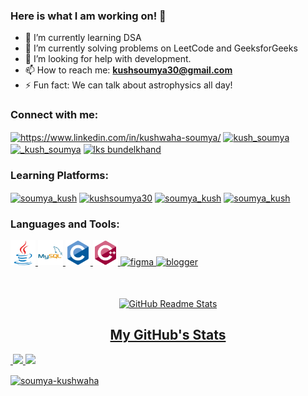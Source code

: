 ### Here is what I am working on! 👋

- 🌱 I’m currently learning DSA
- 🔭 I’m currently solving problems on LeetCode and GeeksforGeeks
- 🤔 I’m looking for help with development.
- 📫 How to reach me: **kushsoumya30@gmail.com**
- ⚡ Fun fact: We can talk about astrophysics all day!

<h3 align="left">Connect with me:</h3>
<p align="left">

<a href="https://www.linkedin.com/in/kushwaha-soumya/" target="blank"><img align="center" src="https://raw.githubusercontent.com/rahuldkjain/github-profile-readme-generator/master/src/images/icons/Social/linked-in-alt.svg" alt="https://www.linkedin.com/in/kushwaha-soumya/" height="30" width="40" /></a>
<a href="https://twitter.com/kush_soumya" target="blank"><img align="center" src="https://raw.githubusercontent.com/rahuldkjain/github-profile-readme-generator/master/src/images/icons/Social/twitter.svg" alt="kush_soumya" height="30" width="40" /></a>
<a href="https://instagram.com/_kush_soumya" target="blank"><img align="center" src="https://raw.githubusercontent.com/rahuldkjain/github-profile-readme-generator/master/src/images/icons/Social/instagram.svg" alt="_kush_soumya" height="30" width="40" /></a>
<a href="https://herinkwrites.blogspot.com" target="blank"><img align="center" src="https://raw.githubusercontent.com/rahuldkjain/github-profile-readme-generator/master/src/images/icons/Social/blogger.svg" alt="lks bundelkhand" height="30" width="40" /></a>

</p>
<h3 align="left">Learning Platforms:</h3>
<p align="left">
<a href="https://www.leetcode.com/soumya_kush" target="blank"><img align="center" src="https://raw.githubusercontent.com/rahuldkjain/github-profile-readme-generator/master/src/images/icons/Social/leet-code.svg" alt="soumya_kush" height="30" width="40" /></a>
<a href="https://auth.geeksforgeeks.org/user/kushsoumya30" target="blank"><img align="center" src="https://raw.githubusercontent.com/rahuldkjain/github-profile-readme-generator/master/src/images/icons/Social/geeks-for-geeks.svg" alt="kushsoumya30" height="30" width="40" /></a>
<a href="https://www.codechef.com/users/soumya_kush" target="blank"><img align="center" src="https://cdn.jsdelivr.net/npm/simple-icons@3.1.0/icons/codechef.svg" alt="soumya_kush" height="30" width="40" /></a>
<a href="https://www.hackerrank.com/soumya_kush" target="blank"><img align="center" src="https://raw.githubusercontent.com/rahuldkjain/github-profile-readme-generator/master/src/images/icons/Social/hackerrank.svg" alt="soumya_kush" height="30" width="40" /></a>
<!--<a href="https://stackoverflow.com/users/17987021/soumya" target="blank"><img align="center" src="https://raw.githubusercontent.com/rahuldkjain/github-profile-readme-generator/master/src/images/icons/Social/stack-overflow.svg" alt="soumya" height="30" width="40" /></a>-->
<!--<a href="https://codeforces.com/profile/soumya_kush" target="blank"><img align="center" src="https://cdn.jsdelivr.net/npm/simple-icons@3.0.1/icons/codeforces.svg" alt="soumya_kush" height="30" width="40" /></a>-->

</p>
<h3 align="left">Languages and Tools:</h3>
<div align="left">
<a href="https://www.java.com" target="_blank"> <img src="https://raw.githubusercontent.com/devicons/devicon/master/icons/java/java-original.svg" alt="java" width="40" height="40"/> </a> 
<a href="https://www.mysql.com/" target="_blank"> <img src="https://raw.githubusercontent.com/devicons/devicon/master/icons/mysql/mysql-original-wordmark.svg" alt="mysql" width="40" height="40"/> </a>
<a href="https://docs.microsoft.com/en-us/cpp/c-language/?view=msvc-170" target="_blank"> <img src="https://raw.githubusercontent.com/devicons/devicon/master/icons/c/c-original.svg" alt="c" width="40" height="40"/> </a>
<a href="https://docs.microsoft.com/en-us/cpp/cpp/?view=msvc-170" target="_blank"> <img src="https://raw.githubusercontent.com/devicons/devicon/master/icons/cplusplus/cplusplus-original.svg" alt="cplusplus" width="40" height="40"/> </a>
<a href="https://www.figma.com/" target="_blank"> <img src="https://user-images.githubusercontent.com/87495134/150532941-dc3e4e87-83fd-49f9-aed1-631836d14004.png" alt ="figma" width="40" height="40"/>
<a href="https://www.blogger.com/about/?bpli=1/" target="_blank"> <img src="https://user-images.githubusercontent.com/87495134/150533222-513a8b7e-2c9e-4eb7-9de7-aa30937ecf94.png" alt="blogger" width="40" height="40"/>
</div>

<p align="center">
<br><br>
 <img width="100px" src="https://res.cloudinary.com/anuraghazra/image/upload/v1594908242/logo_ccswme.svg" align="center" alt="GitHub Readme Stats" />
 <h2 align="center">My GitHub's Stats</h2>
</p>

<p><img align="center">
   <img width = "48%" src="https://github-readme-stats.vercel.app/api/top-langs?username=soumya-kushwaha&show_icons=true&locale=en&layout=compact" />
   <img width = "48%" src="https://github-readme-streak-stats.herokuapp.com/?user=soumya-kushwaha&" />
</p>

<p><img align="center" src="https://activity-graph.herokuapp.com/graph?username=soumya-kushwaha&theme=github" alt="soumya-kushwaha" /></p>
